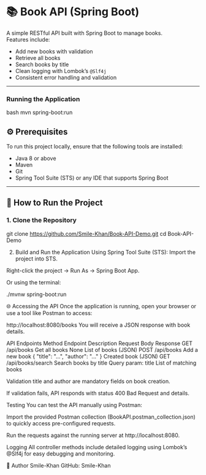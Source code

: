 # 📚 Book API (Spring Boot)

A simple RESTful API built with Spring Boot to manage books.  
Features include:

- Add new books with validation  
- Retrieve all books  
- Search books by title  
- Clean logging with Lombok’s `@Slf4j`  
- Consistent error handling and validation  

---

### Running the Application

bash
mvn spring-boot:run

## ⚙️ Prerequisites

To run this project locally, ensure that the following tools are installed:

- Java 8 or above
- Maven
- Git
- Spring Tool Suite (STS) or any IDE that supports Spring Boot

---

## 🚀 How to Run the Project

### 1. Clone the Repository


git clone https://github.com/Smile-Khan/Book-API-Demo.git
cd Book-API-Demo


2. Build and Run the Application
Using Spring Tool Suite (STS):
Import the project into STS.

Right-click the project → Run As → Spring Boot App.

Or using the terminal:

./mvnw spring-boot:run


🌐 Accessing the API
Once the application is running, open your browser or use a tool like Postman to access:

http://localhost:8080/books
You will receive a JSON response with book details.


API Endpoints
Method	Endpoint	Description	Request Body	Response
GET	/api/books	Get all books	None	List of books (JSON)
POST	/api/books	Add a new book	{ "title": "...", "author": "..." }	Created book (JSON)
GET	/api/books/search	Search books by title	Query param: title	List of matching books


Validation
title and author are mandatory fields on book creation.

If validation fails, API responds with status 400 Bad Request and details.

Testing
You can test the API manually using Postman:

Import the provided Postman collection (BookAPI.postman_collection.json) to quickly access pre-configured requests.

Run the requests against the running server at http://localhost:8080.


Logging
All controller methods include detailed logging using Lombok’s @Slf4j for easy debugging and monitoring.


👤 Author
Smile-Khan
GitHub: Smile-Khan
